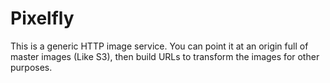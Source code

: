 # Pixelfly
This is a generic HTTP image service. You can point it at an origin full of master images (Like S3), then build URLs to transform the images for other purposes.